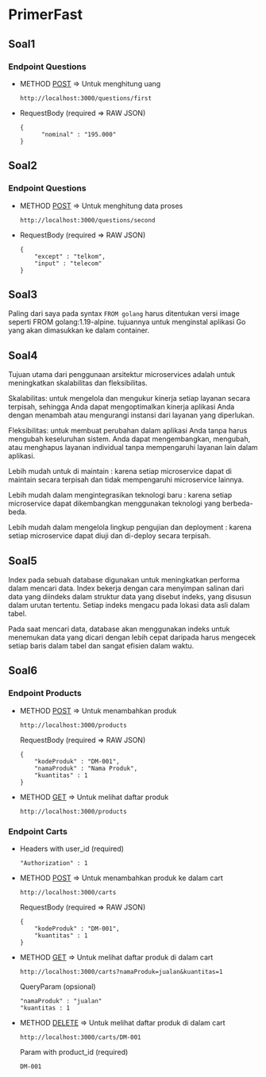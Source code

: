 # PrimerFast

## Soal1

### Endpoint Questions

- METHOD [POST](http://localhost:3000/questions/first)
  => Untuk menghitung uang

  ```
  http://localhost:3000/questions/first
  ```

- RequestBody (required => RAW JSON)

  ```
  {
        "nominal" : "195.000"
  }
  ```

## Soal2

### Endpoint Questions

- METHOD [POST](http://localhost:3000/questions/second)
  => Untuk menghitung data proses

  ```
  http://localhost:3000/questions/second
  ```

- RequestBody (required => RAW JSON)
  ```
  {
      "except" : "telkom",
      "input" : "telecom"
  }
  ```

## Soal3

Paling dari saya pada syntax `FROM golang` harus ditentukan versi image seperti FROM golang:1.19-alpine. tujuannya untuk menginstal aplikasi Go yang akan dimasukkan ke dalam container.

## Soal4

Tujuan utama dari penggunaan arsitektur microservices adalah untuk meningkatkan skalabilitas dan fleksibilitas.

Skalabilitas: untuk mengelola dan mengukur kinerja setiap layanan secara terpisah, sehingga Anda dapat mengoptimalkan kinerja aplikasi Anda dengan menambah atau mengurangi instansi dari layanan yang diperlukan.

Fleksibilitas: untuk membuat perubahan dalam aplikasi Anda tanpa harus mengubah keseluruhan sistem. Anda dapat mengembangkan, mengubah, atau menghapus layanan individual tanpa mempengaruhi layanan lain dalam aplikasi.

Lebih mudah untuk di maintain : karena setiap microservice dapat di maintain secara terpisah dan tidak mempengaruhi microservice lainnya.

Lebih mudah dalam mengintegrasikan teknologi baru : karena setiap microservice dapat dikembangkan menggunakan teknologi yang berbeda-beda.

Lebih mudah dalam mengelola lingkup pengujian dan deployment : karena setiap microservice dapat diuji dan di-deploy secara terpisah.

## Soal5

Index pada sebuah database digunakan untuk meningkatkan performa dalam mencari data. Index bekerja dengan cara menyimpan salinan dari data yang diindeks dalam struktur data yang disebut indeks, yang disusun dalam urutan tertentu. Setiap indeks mengacu pada lokasi data asli dalam tabel.

Pada saat mencari data, database akan menggunakan indeks untuk menemukan data yang dicari dengan lebih cepat daripada harus mengecek setiap baris dalam tabel dan sangat efisien dalam waktu.

## Soal6

### Endpoint Products

- METHOD [POST](http://localhost:3000/products)
  => Untuk menambahkan produk
  ```
  http://localhost:3000/products
  ```
  RequestBody (required => RAW JSON)
  ```
  {
      "kodeProduk" : "DM-001",
      "namaProduk" : "Nama Produk",
      "kuantitas" : 1
  }
  ```
- METHOD [GET](http://localhost:3000/products)
  => Untuk melihat daftar produk
  ```
  http://localhost:3000/products
  ```

### Endpoint Carts

- Headers with user_id (required)
  ```
  "Authorization" : 1
  ```
- METHOD [POST](http://localhost:3000/carts)
  => Untuk menambahkan produk ke dalam cart

  ```
  http://localhost:3000/carts
  ```

  RequestBody (required => RAW JSON)

  ```
  {
      "kodeProduk" : "DM-001",
      "kuantitas" : 1
  }
  ```

- METHOD [GET](http://localhost:3000/carts?namaProduk=jualan&kuantitas=1)
  => Untuk melihat daftar produk di dalam cart

  ```
  http://localhost:3000/carts?namaProduk=jualan&kuantitas=1
  ```

  QueryParam (opsional)

  ```
  "namaProduk" : "jualan"
  "kuantitas : 1
  ```

- METHOD [DELETE](http://localhost:3000/carts/DM-001)
  => Untuk melihat daftar produk di dalam cart
  ```
  http://localhost:3000/carts/DM-001
  ```
  Param with product_id (required)
  ```
  DM-001
  ```
